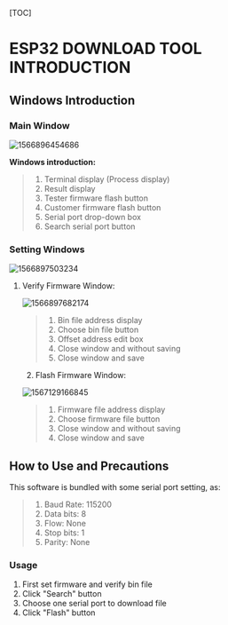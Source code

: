 [TOC]



# ESP32 DOWNLOAD TOOL INTRODUCTION

## Windows Introduction

### Main Window

![1566896454686](/home/pi/.config/Typora/typora-user-images/1566896454686.png)

**Windows introduction:**

> 1. Terminal display (Process display)
> 2. Result display
> 3. Tester firmware flash button
> 4. Customer firmware flash button
> 5. Serial port drop-down box
> 6. Search serial port button



### Setting Windows

![1566897503234](/home/pi/.config/Typora/typora-user-images/1566897503234.png)

1. Verify Firmware Window:

   ![1566897682174](/home/pi/.config/Typora/typora-user-images/1566897682174.png)

   > 1. Bin file address display
   > 2. Choose bin file button
   > 3. Offset address edit box
   > 4. Close window and without saving
   > 5. Close window and save

   2. Flash Firmware Window:

   ![1567129166845](/home/pi/.config/Typora/typora-user-images/1567129166845.png)

   > 1. Firmware file address display
   > 2. Choose firmware file button
   > 3. Close window and without saving
   > 4. Close window and save



## How to Use and Precautions

This software is bundled with some serial port setting, as:

> 1. Baud Rate: 	115200
> 2. Data bits:       8
> 3. Flow:               None
> 4. Stop bits:       1
> 5. Parity:             None



### Usage

1. First set firmware and verify bin file
2. Click "Search" button
3. Choose one serial port to download file
4. Click "Flash" button